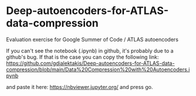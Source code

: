 # Deep-autoencoders-for-ATLAS-data-compression
Evaluation exercise for Google Summer of Code / ATLAS autoencoders

If you can't see the notebook (.ipynb) in github, it's probably due to a github's bug. 
If that is the case you can copy the following link:
https://github.com/gdialektakis/Deep-autoencoders-for-ATLAS-data-compression/blob/main/Data%20Compression%20with%20Autoencoders.ipynb

and paste it here: https://nbviewer.jupyter.org/ and press go.
